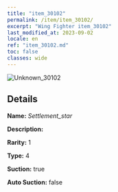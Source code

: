 ```yaml
---
title: "item_30102"
permalink: /item/item_30102/
excerpt: "Wing Fighter item_30102"
last_modified_at: 2023-09-02
locale: en
ref: "item_30102.md"
toc: false
classes: wide
---
```



 ![Unknown_30102](/images/item/Settlement_star_p.png)



## Details

 **Name:** *Settlement_star* 

 **Description:** 

 **Rarity:** 1 

 **Type:** 4 

 **Suction:** true 

 **Auto Suction:** false 


